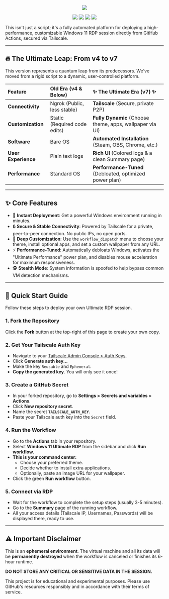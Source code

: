 <p align="center">
  <img src="https://capsule-render.vercel.app/api?type=slice&color=gradient&height=250&section=header&text=Windows%2011%20Ultimate%20RDP&fontSize=60&fontAlignY=40" />
</p>

<p align="center">
    <img src="https://img.shields.io/badge/Version-v7.3-blue?style=for-the-badge">
    <img src="https://img.shields.io/badge/Platform-Windows-0078D6?style=for-the-badge&logo=windows">
    <img src="https://img.shields.io/badge/License-MIT-green?style=for-the-badge">
    <img src="https://github.com/ditzz-dev/Windows-11-Ultimate-RDP/actions/workflows/main.yml/badge.svg">
</p>

This isn't just a script; it's a fully automated platform for deploying a high-performance, customizable Windows 11 RDP session directly from GitHub Actions, secured via Tailscale.

---

## 🔥 The Ultimate Leap: From v4 to v7

This version represents a quantum leap from its predecessors. We've moved from a rigid script to a dynamic, user-controlled platform.

| Feature             | Old Era (v4 & Below)               | ✨ **The Ultimate Era (v7)** ✨          |
| :------------------ | :--------------------------------- | :--------------------------------------- |
| **Connectivity**    | Ngrok (Public, less stable)        | **Tailscale** (Secure, private P2P)      |
| **Customization**   | Static (Required code edits)       | **Fully Dynamic** (Choose theme, apps, wallpaper via UI) |
| **Software**        | Bare OS                            | **Automated Installation** (Steam, OBS, Chrome, etc.) |
| **User Experience** | Plain text logs                    | **Rich UI** (Colored logs & a clean Summary page) |
| **Performance**     | Standard OS                        | **Performance-Tuned** (Debloated, optimized power plan) |

---

## ✨ Core Features

-   🚀 **Instant Deployment**: Get a powerful Windows environment running in minutes.
-   🔒 **Secure & Stable Connectivity**: Powered by Tailscale for a private, peer-to-peer connection. No public IPs, no open ports.
-   🎨 **Deep Customization**: Use the `workflow_dispatch` menu to choose your theme, install optional apps, and set a custom wallpaper from any URL.
-   ⚡ **Performance-Tuned**: Automatically debloats Windows, activates the "Ultimate Performance" power plan, and disables mouse acceleration for maximum responsiveness.
-   🕵️ **Stealth Mode**: System information is spoofed to help bypass common VM detection mechanisms.

---

## 🚀 Quick Start Guide

Follow these steps to deploy your own Ultimate RDP session.

### 1. Fork the Repository
Click the **Fork** button at the top-right of this page to create your own copy.

### 2. Get Your Tailscale Auth Key
-   Navigate to your [Tailscale Admin Console > Auth Keys](https://login.tailscale.com/admin/settings/keys).
-   Click **Generate auth key...**
-   Make the key `Reusable` and `Ephemeral`.
-   **Copy the generated key**. You will only see it once!

### 3. Create a GitHub Secret
-   In your forked repository, go to **Settings > Secrets and variables > Actions**.
-   Click **New repository secret**.
-   Name the secret **`TAILSCALE_AUTH_KEY`**.
-   Paste your Tailscale auth key into the `Secret` field.

### 4. Run the Workflow
-   Go to the **Actions** tab in your repository.
-   Select **Windows 11 Ultimate RDP** from the sidebar and click **Run workflow**.
-   **This is your command center:**
    -   Choose your preferred theme.
    -   Decide whether to install extra applications.
    -   Optionally, paste an image URL for your wallpaper.
-   Click the green **Run workflow** button.

### 5. Connect via RDP
-   Wait for the workflow to complete the setup steps (usually 3-5 minutes).
-   Go to the **Summary** page of the running workflow.
-   All your access details (Tailscale IP, Usernames, Passwords) will be displayed there, ready to use.

---

## ⚠️ Important Disclaimer

This is an **ephemeral environment**. The virtual machine and all its data will be **permanently destroyed** when the workflow is canceled or finishes its 6-hour runtime.

**DO NOT STORE ANY CRITICAL OR SENSITIVE DATA IN THE SESSION.**

This project is for educational and experimental purposes. Please use GitHub's resources responsibly and in accordance with their terms of service.
